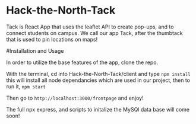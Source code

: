# Hack-the-North-Tack

Tack is React App that uses the leaflet API to create pop-ups, and to connect students on campus. We call our app Tack, after the thumbtack
that is used to pin locations on maps!

#Installation and Usage

In order to utilize the base features of the app, clone the repo.

With the terminal, cd into Hack-the-North-Tack/client and type
`npm install`
this will install all node dependancies which are used in our project, then to run it,
`npm start`

Then go to `http://localhost:3000/frontpage` and enjoy!

The full npx express, and scripts to initalize the MySQl data base will come soon!
